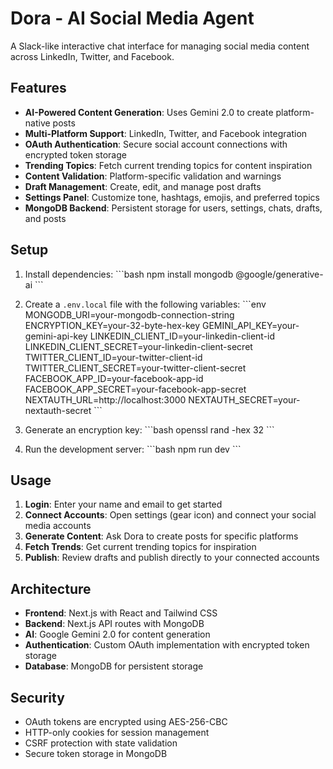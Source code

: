 # Dora - AI Social Media Agent

A Slack-like interactive chat interface for managing social media content across LinkedIn, Twitter, and Facebook.

## Features

- **AI-Powered Content Generation**: Uses Gemini 2.0 to create platform-native posts
- **Multi-Platform Support**: LinkedIn, Twitter, and Facebook integration
- **OAuth Authentication**: Secure social account connections with encrypted token storage
- **Trending Topics**: Fetch current trending topics for content inspiration
- **Content Validation**: Platform-specific validation and warnings
- **Draft Management**: Create, edit, and manage post drafts
- **Settings Panel**: Customize tone, hashtags, emojis, and preferred topics
- **MongoDB Backend**: Persistent storage for users, settings, chats, drafts, and posts

## Setup

1. Install dependencies:
\`\`\`bash
npm install mongodb @google/generative-ai
\`\`\`

2. Create a `.env.local` file with the following variables:
\`\`\`env
MONGODB_URI=your-mongodb-connection-string
ENCRYPTION_KEY=your-32-byte-hex-key
GEMINI_API_KEY=your-gemini-api-key
LINKEDIN_CLIENT_ID=your-linkedin-client-id
LINKEDIN_CLIENT_SECRET=your-linkedin-client-secret
TWITTER_CLIENT_ID=your-twitter-client-id
TWITTER_CLIENT_SECRET=your-twitter-client-secret
FACEBOOK_APP_ID=your-facebook-app-id
FACEBOOK_APP_SECRET=your-facebook-app-secret
NEXTAUTH_URL=http://localhost:3000
NEXTAUTH_SECRET=your-nextauth-secret
\`\`\`

3. Generate an encryption key:
\`\`\`bash
openssl rand -hex 32
\`\`\`

4. Run the development server:
\`\`\`bash
npm run dev
\`\`\`

## Usage

1. **Login**: Enter your name and email to get started
2. **Connect Accounts**: Open settings (gear icon) and connect your social media accounts
3. **Generate Content**: Ask Dora to create posts for specific platforms
4. **Fetch Trends**: Get current trending topics for inspiration
5. **Publish**: Review drafts and publish directly to your connected accounts

## Architecture

- **Frontend**: Next.js with React and Tailwind CSS
- **Backend**: Next.js API routes with MongoDB
- **AI**: Google Gemini 2.0 for content generation
- **Authentication**: Custom OAuth implementation with encrypted token storage
- **Database**: MongoDB for persistent storage

## Security

- OAuth tokens are encrypted using AES-256-CBC
- HTTP-only cookies for session management
- CSRF protection with state validation
- Secure token storage in MongoDB
